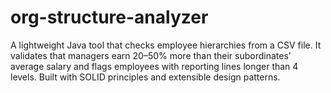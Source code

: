# org-structure-analyzer
A lightweight Java tool that checks employee hierarchies from a CSV file. It validates that managers earn 20–50% more than their subordinates’ average salary and flags employees with reporting lines longer than 4 levels. Built with SOLID principles and extensible design patterns.
